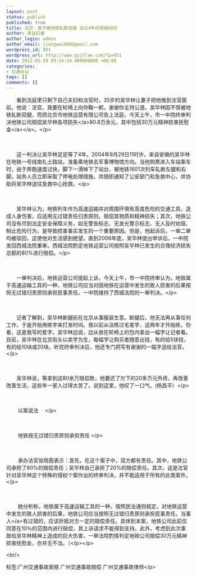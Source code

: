 ```yaml
---
layout: post
status: publish
published: true
title: 北京：男子被地铁轧断双腿 诉讼4年终获赔80万
author: 本站记者
author_login: admin
author_email: jiangwei909@gmail.com
wordpress_id: 951
wordpress_url: http://www.gzjtlaw.com/?p=951
date: 2011-05-29 09:14:24.000000000 +08:00
categories:
- 交通诉讼
tags: []
comments: []
---
```

<p><p>　　看到法庭里只剩下自己夫妇和法官时，35岁的吴华林让妻子把他推到法官面前。他说：法官，我要在轮椅上向你鞠一躬，谢谢你主持公道。吴华林因不慎被地铁轧断双腿，而把北京市地铁运营有限公司告上法庭，今天上午，市一中院终审判决地铁公司赔偿吴华林各项<a>损失<&#47;a>80.8万余元，其中包括30万元<a>精神损害<a>抚慰金<&#47;a><&#47;a>。<&#47;p><p>　　<p>　　这一判决让吴华林足足等了4年。2004年9月29日11时许，来自安徽的吴华林在地铁一号线南礼士路站，准备乘地铁去军事博物馆方向。当他购票进入车站乘车时，由于奔跑速度过快，脚下一滑掉下了站台，被地铁1601次列车轧断左腿和右脚。站务人员立即采取了停电处理措施，并随即通知了公安部门和急救中心，并协助将吴华林送往急救中心抢救。<&#47;p><p>　　<p>　　吴华林认为，地铁列车作为高速运输并对周围环境有高度危险的交通工具，造成人身伤害，应适用无过错责任归责原则，赔偿其物质和精神损失；其次，地铁公司没有尽到法定安全保障义务，如无警告标志、无发光警示标志、无人及时劝阻、制止危险行为，是导致损害事实发生的一个重要原因。但是，他起诉后，一审二审均被驳回，这使他对生活感到绝望。直到2006年底，吴华林提出申诉后，一中院发回西城法院重审。西城法院酌定地铁运营公司按照吴华林已发生的合理经济损失总额的80%进行赔偿。<&#47;p><p>　　<p>　　一审判决后，地铁运营公司提起上诉，今天上午，市一中院终审认为，地铁属于高速运输工具的一种，地铁公司应当对因地铁在运营中发生的致人损害的后果按照无过错归责原则承担民事责任。一中院维持了西城法院的一审判决。<&#47;p><p>　　<p>　　记者了解到，吴华林断腿前在北京从事服装生意。断腿后，他无法再从事任何工作，于是开始用练字来打发时间。我以前从没练过毛笔字，这两年才开始练，你看，这是我写的爱字。吴华林边说，边从放在轮椅上的包内拿出一幅字让记者看。目前，吴华林在北京街头以卖字为生，每幅字让购买者随意出钱，有的给5块钱，有的给10块或20块。听完终审判决后，他还专门把写有谢谢的一幅字送给法官。<&#47;p><p>　　<p>　　吴华林说，等拿到这80余万赔偿款，他要还了欠下的20多万元外债，再改善改善生活，这些年一家人过得太苦了。说到这里，他叹了一口气。(杨昌平）<&#47;p><p>　　<p>　　 以案说法　 <&#47;p><p>　　<p>　　 地铁按无过错归责原则承担责任 <&#47;p><p>　　<p>　　 承办法官张晓霞表示：首先，在这个案子中，双方都有责任。其中，地铁公司承担了80%的赔偿责任；吴华林自己承担了20%的赔偿责任。其次，这是法官针对吴华林这个特殊的侵权个案作出的终审判决，并不能适用于所有的此类案件。<&#47;p><p>　　<p>　　 她分析称，地铁属于高速运输工具的一种，按照民法通则规定，对地铁运营中发生的致人损害的后果，地铁公司应当按照无过错归责原则承担民事责任。<a>当事人<&#47;a>有过错的，应该折抵对方一定的赔偿责任。具体到本案，地铁公司此前仅同意在10％的范围内进行赔偿，其上诉请求不能得到支持。此外，考虑到此次事故给吴华林精神上造成的巨大伤害，一审法院酌情判定地铁公司赔偿30万元精神损害抚慰金，亦并无不当。（<&#47;p><&#47;p><br&#47;><p>标签:广州交通事故索赔 广州交通事故赔偿 广州交通事故律师<&#47;p>
